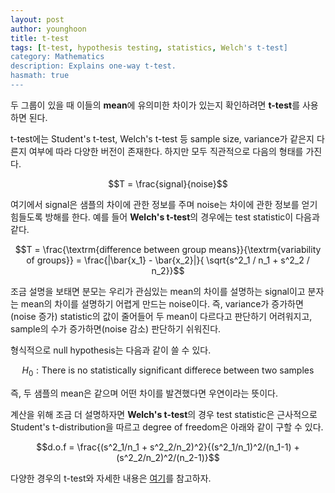 ```yaml
---
layout: post
author: younghoon
title: t-test
tags: [t-test, hypothesis testing, statistics, Welch's t-test]
category: Mathematics
description: Explains one-way t-test.
hasmath: true
---
```


두 그룹이 있을 때 이들의 **mean**에 유의미한 차이가 있는지 확인하려면 **t-test**를 사용하면 된다.

<!--more-->

t-test에는 Student's t-test, Welch's t-test 등 sample size, variance가 같은지 다른지 여부에 따라 다양한 버전이 존재한다. 하지만 모두 직관적으로 다음의 형태를 가진다.

$$T = \frac{signal}{noise}$$

여기에서 signal은 샘플의 차이에 관한 정보를 주며 noise는 차이에 관한 정보를 얻기 힘들도록 방해를 한다. 예를 들어 **Welch's t-test**의 경우에는 test statistic이 다음과 같다.

$$T = \frac{\textrm{difference between group means}}{\textrm{variability of groups}} = \frac{|\bar{x_1} - \bar{x_2}|}{
    \sqrt{s^2_1 / n_1 + s^2_2 / n_2}}$$

조금 설명을 보태면 분모는 우리가 관심있는 mean의 차이를 설명하는 signal이고 분자는 mean의 차이를 설명하기 어렵게 만드는 noise이다. 즉, variance가 증가하면(noise 증가) statistic의 값이 줄어들어 두 mean이 다르다고 판단하기 어려워지고, sample의 수가 증가하면(noise 감소) 판단하기 쉬워진다.

형식적으로 null hypothesis는 다음과 같이 쓸 수 있다.

$$H_0: \textrm{There is no statistically significant differece between two samples}$$

즉, 두 샘플의 mean은 같으며 어떤 차이를 발견했다면 우연이라는 뜻이다.

계산을 위해 조금 더 설명하자면 **Welch's t-test**의 경우 test statistic은 근사적으로 Student's t-distribution을 따르고 degree of freedom은 아래와 같이 구할 수 있다.

$$d.o.f = \frac{(s^2_1/n_1 + s^2_2/n_2)^2}{(s^2_1/n_1)^2/(n_1-1) + (s^2_2/n_2)^2/(n_2-1)}$$

다양한 경우의 t-test와 자세한 내용은 [여기](https://www.investopedia.com/terms/t/t-test.asp)를 참고하자.